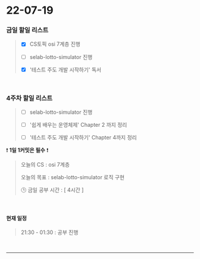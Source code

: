 # 22-07-19
### 금일 할일 리스트

> - [x] CS토픽 osi 7계층 진행
>
> - [ ] selab-lotto-simulator 진행
>
> - [x] '테스트 주도 개발 시작하기' 독서
<br/>

### 4주차 할일 리스트

> - [ ]  selab-lotto-simulator 진행
>
> - [ ]  '쉽게 배우는 운영체제' Chapter 2 까지 정리
> 
> - [ ] '테스트 주도 개발 시작하기' Chapter 4까지 정리


❗ **1일 1커밋은 필수** ❗
> 오늘의 CS : osi 7계층
>
> 오늘의 목표  : selab-lotto-simulator 로직 구현 
>
> 🕒 금일 공부 시간 :  [ 4시간 ]

<br/>


#### 현재 일정

> 21:30 - 01:30 : 공부 진행
> 
<br/>

------------  